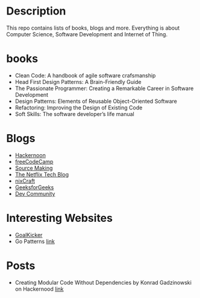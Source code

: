 # Description
This repo contains lists of books, blogs and more. Everything is about Computer Science, Software Development and Internet of Thing.
# books
- Clean Code: A handbook of agile software crafsmanship
- Head First Design Patterns: A Brain-Friendly Guide
- The Passionate Programmer: Creating a Remarkable Career in Software Development
- Design Patterns: Elements of Reusable Object-Oriented Software
- Refactoring: Improving the Design of Existing Code
- Soft Skills: The software developer’s life manual
# Blogs
- [Hackernoon](https://hackernoon.com)
- [freeCodeCamp](https://medium.freecodecamp.org)
- [Source Making](https://sourcemaking.com/)
- [The Netflix Tech Blog](https://medium.com/netflix-techblog)
- [nixCraft](https://www.cyberciti.biz/)
- [GeeksforGeeks](https://www.geeksforgeeks.org/)
- [Dev Community](https://dev.to/)
# Interesting Websites
- [GoalKicker](https://goalkicker.com/)
- Go Patterns [link](http://tmrts.com/go-patterns/#structural-patterns)
# Posts
- Creating Modular Code Without Dependencies by Konrad Gadzinowski on Hackernood [link](https://hackernoon.com/creating-truly-modular-code-with-no-dependencies-16f8f784d4a6)
